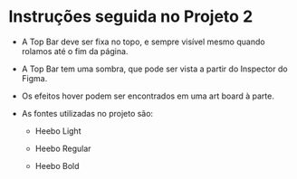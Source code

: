 # Instruções seguida no Projeto 2

- A Top Bar deve ser fixa no topo, e sempre visível mesmo quando rolamos até o fim da página.

- A Top Bar tem uma sombra, que pode ser vista a partir do Inspector do Figma.

- Os efeitos hover podem ser encontrados em uma art board à parte.

- As fontes utilizadas no projeto são:

    - Heebo Light

    - Heebo Regular

    - Heebo Bold

